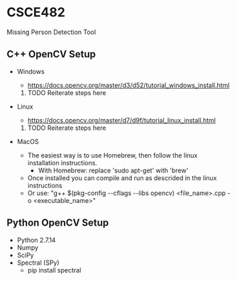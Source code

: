 # CSCE482
Missing Person Detection Tool


## C++ OpenCV Setup
* Windows
  * https://docs.opencv.org/master/d3/d52/tutorial_windows_install.html
  1. TODO Reiterate steps here
  
* Linux
  * https://docs.opencv.org/master/d7/d9f/tutorial_linux_install.html
  1. TODO Reiterate steps here
  
* MacOS
  * The easiest way is to use Homebrew, then follow the linux installation instructions.
    * With Homebrew: replace 'sudo apt-get' with 'brew'
  * Once installed you can compile and run as descrided in the linux instructions 
  * Or use: "g++ $(pkg-config --cflags --libs opencv) <file_name>.cpp -o <executable_name>"

## Python OpenCV Setup
* Python 2.7.14
* Numpy
* SciPy
* Spectral (SPy)
  * pip install spectral
